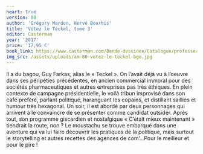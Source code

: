 ```yaml
---
heart: true
version: 80
author: 'Grégory Mardon, Hervé Bourhis'
title: 'Votez le Teckel, tome 3'
editor: Casterman
year: '2017'
price: '17,95 €'
book_link: https://www.casterman.com/Bande-dessinee/Catalogue/professeur-cyclope-le-teckel/le-teckel-1
img_src: /assets/uploads/am-80-votez-le-teckel-bgo.jpg
---
```

Il a du bagou, Guy Farkas, alias le « Teckel ». On l’avait déjà vu à l’oeuvre dans ses péripéties précédentes, en ancien commercial immoral pour des sociétés pharmaceutiques et autres entreprises pas très éthiques. En plein contexte de campagne présidentielle, le voilà tribun improvisé dans son café préféré, parlant politique, haranguant les copains, et distillant saillies et humour très hexagonal. Un soir, il est abordé par deux personnages qui arrivent à le convaincre de se présenter comme candidat outsider. Après tout, son programme giscardien et nostalgique « C’était mieux maintenant » tiendrait la route, non ? Le moustachu se trouve embarqué dans une aventure qui va lui faire découvrir les pratiques de la politique, mais surtout le storytelling et autres recettes des agences de com’…Pour le meilleur et pour le pire !
